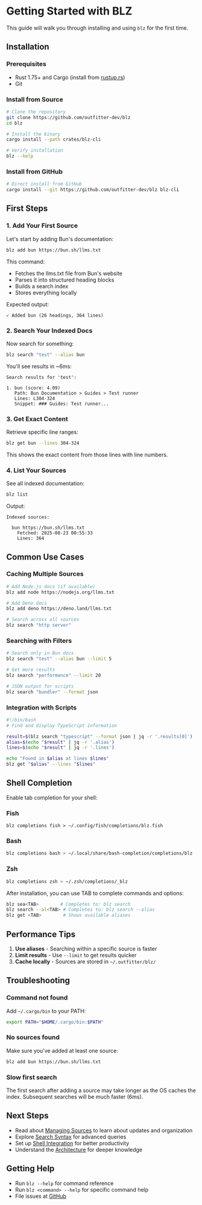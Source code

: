 # Getting Started with BLZ

This guide will walk you through installing and using `blz` for the first time.

## Installation

### Prerequisites

- Rust 1.75+ and Cargo (install from [rustup.rs](https://rustup.rs))
- Git

### Install from Source

```bash
# Clone the repository
git clone https://github.com/outfitter-dev/blz
cd blz

# Install the binary
cargo install --path crates/blz-cli

# Verify installation
blz --help
```

### Install from GitHub

```bash
# Direct install from GitHub
cargo install --git https://github.com/outfitter-dev/blz blz-cli
```

## First Steps

### 1. Add Your First Source

Let's start by adding Bun's documentation:

```bash
blz add bun https://bun.sh/llms.txt
```

This command:

- Fetches the llms.txt file from Bun's website
- Parses it into structured heading blocks
- Builds a search index
- Stores everything locally

Expected output:

```
✓ Added bun (26 headings, 364 lines)
```

### 2. Search Your Indexed Docs

Now search for something:

```bash
blz search "test" --alias bun
```

You'll see results in ~6ms:

```
Search results for 'test':

1. bun (score: 4.09)
   Path: Bun Documentation > Guides > Test runner
   Lines: L304-324
   Snippet: ### Guides: Test runner...
```

### 3. Get Exact Content

Retrieve specific line ranges:

```bash
blz get bun --lines 304-324
```

This shows the exact content from those lines with line numbers.

### 4. List Your Sources

See all indexed documentation:

```bash
blz list
```

Output:

```
Indexed sources:

  bun https://bun.sh/llms.txt
    Fetched: 2025-08-23 00:55:33
    Lines: 364
```

## Common Use Cases

### Caching Multiple Sources

```bash
# Add Node.js docs (if available)
blz add node https://nodejs.org/llms.txt

# Add Deno docs
blz add deno https://deno.land/llms.txt

# Search across all sources
blz search "http server"
```

### Searching with Filters

```bash
# Search only in Bun docs
blz search "test" --alias bun --limit 5

# Get more results
blz search "performance" --limit 20

# JSON output for scripts
blz search "bundler" --format json
```

### Integration with Scripts

```bash
#!/bin/bash
# Find and display TypeScript information

result=$(blz search "typescript" --format json | jq -r '.results[0]')
alias=$(echo "$result" | jq -r '.alias')
lines=$(echo "$result" | jq -r '.lines')

echo "Found in $alias at lines $lines"
blz get "$alias" --lines "$lines"
```

## Shell Completion

Enable tab completion for your shell:

### Fish

```fish
blz completions fish > ~/.config/fish/completions/blz.fish
```

### Bash

```bash
blz completions bash > ~/.local/share/bash-completion/completions/blz
```

### Zsh

```zsh
blz completions zsh > ~/.zsh/completions/_blz
```

After installation, you can use TAB to complete commands and options:

```bash
blz sea<TAB>        # Completes to: blz search
blz search --al<TAB> # Completes to: blz search --alias
blz get <TAB>        # Shows available aliases
```

## Performance Tips

1. **Use aliases** - Searching within a specific source is faster
2. **Limit results** - Use `--limit` to get results quicker
3. **Cache locally** - Sources are stored in `~/.outfitter/blz/`

## Troubleshooting

### Command not found
Add `~/.cargo/bin` to your PATH:

```bash
export PATH="$HOME/.cargo/bin:$PATH"
```

### No sources found
Make sure you've added at least one source:

```bash
blz add bun https://bun.sh/llms.txt
```

### Slow first search
The first search after adding a source may take longer as the OS caches the index. Subsequent searches will be much faster (6ms).

## Next Steps

- Read about [Managing Sources](sources.md) to learn about updates and organization
- Explore [Search Syntax](search.md) for advanced queries
- Set up [Shell Integration](shell-integration.md) for better productivity
- Understand the [Architecture](architecture.md) for deeper knowledge

## Getting Help

- Run `blz --help` for command reference
- Run `blz <command> --help` for specific command help
- File issues at [GitHub](https://github.com/outfitter-dev/blz/issues)
